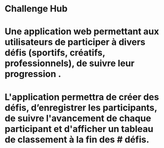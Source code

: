 # Challenge Hub
# Une application web permettant aux utilisateurs de participer à divers défis (sportifs, créatifs, professionnels), de suivre leur progression . 
# L'application permettra de créer des défis, d’enregistrer les participants, de suivre l'avancement de chaque participant et d'afficher un tableau de classement à la fin des # défis.
